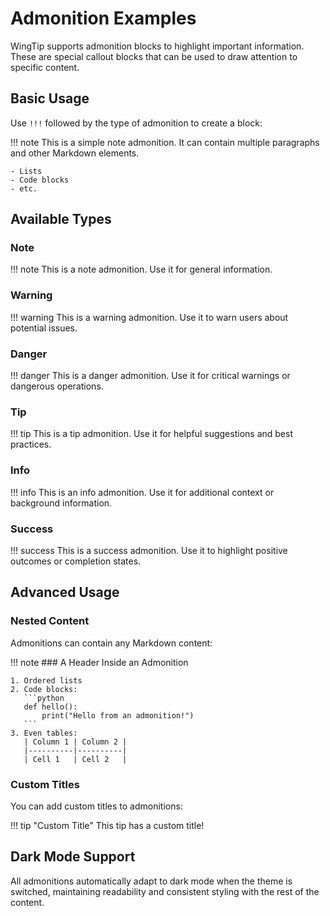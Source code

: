 # Admonition Examples

WingTip supports admonition blocks to highlight important information. These are special callout blocks that can be used to draw attention to specific content.

## Basic Usage

Use `!!!` followed by the type of admonition to create a block:

!!! note
    This is a simple note admonition.
    It can contain multiple paragraphs and other Markdown elements.

    - Lists
    - Code blocks
    - etc.

## Available Types

### Note
!!! note
    This is a note admonition. Use it for general information.

### Warning
!!! warning
    This is a warning admonition. Use it to warn users about potential issues.

### Danger
!!! danger
    This is a danger admonition. Use it for critical warnings or dangerous operations.

### Tip
!!! tip
    This is a tip admonition. Use it for helpful suggestions and best practices.

### Info
!!! info
    This is an info admonition. Use it for additional context or background information.

### Success
!!! success
    This is a success admonition. Use it to highlight positive outcomes or completion states.

## Advanced Usage

### Nested Content

Admonitions can contain any Markdown content:

!!! note
    ### A Header Inside an Admonition

    1. Ordered lists
    2. Code blocks:
       ```python
       def hello():
           print("Hello from an admonition!")
       ```
    3. Even tables:
       | Column 1 | Column 2 |
       |----------|----------|
       | Cell 1   | Cell 2   |

### Custom Titles

You can add custom titles to admonitions:

!!! tip "Custom Title"
    This tip has a custom title!

## Dark Mode Support

All admonitions automatically adapt to dark mode when the theme is switched, maintaining readability and consistent styling with the rest of the content.
